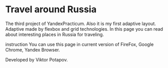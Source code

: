 # Travel around Russia

The third project of YandexPracticum. Also it is my first adaptive layout. Adaptive made by flexbox and grid technologies. In this page you can read about interesting places in Russia for traveling.

instruction 
You can use this page in current version of FireFox, Google Chrome, Yandex Browser.


Developed by Viktor Potapov.


